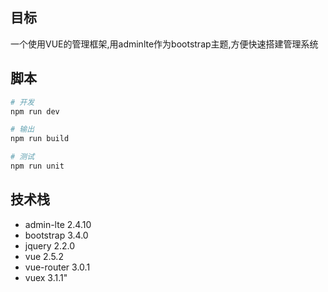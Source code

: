 ## 目标
一个使用VUE的管理框架,用adminlte作为bootstrap主题,方便快速搭建管理系统

## 脚本
``` bash
# 开发
npm run dev

# 输出
npm run build

# 测试
npm run unit
```

## 技术栈
* admin-lte 2.4.10
* bootstrap 3.4.0
* jquery 2.2.0
* vue 2.5.2
* vue-router 3.0.1
* vuex 3.1.1"
